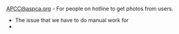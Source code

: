 APCC@aspca.org - For people on hotline to get photos from users.
* The issue that we have to do manual work for 
* 